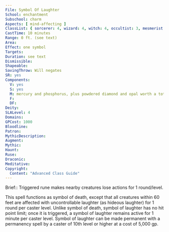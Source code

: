 ```yaml
---
File: Symbol Of Laughter
School: enchantment
Subschool: charm
Aspects: [ mind-affecting ]
ClassList: { sorcerer: 4, wizard: 4, witch: 4, occultist: 3, mesmerist: 3 }
CastTime: 10 minutes
Range: 0 ft. (see text)
Area: 
Effect: one symbol
Targets: 
Duration: see text
Dismissible: 
Shapeable: 
SavingThrow: Will negates
SR: yes
Components:
  V: yes
  S: yes
  M: mercury and phosphorus, plus powdered diamond and opal worth a total of 1,000 gp
  F: 
  DF: 
Deity: 
SLALevel: 4
Domains: 
GPCost: 1000
Bloodline: 
Patron: 
MythicDescription: 
Augment: 
Mythic: 
Haunt: 
Ruse: 
Draconic: 
Meditative: 
Copyright:
  Content: "Advanced Class Guide"
---
```

Brief:: Triggered rune makes nearby creatures lose actions for 1 round/level.

This spell functions as symbol of death, except that all creatures within 60 feet are affected with uncontrollable laughter (as hideous laughter) for 1 round per caster level.  Unlike symbol of death, symbol of laughter has no hit point limit; once it is triggered, a symbol of laughter remains active for 1 minute per caster level.  Symbol of laughter can be made permanent with a permanency spell by a caster of 10th level or higher at a cost of 5,000 gp.

